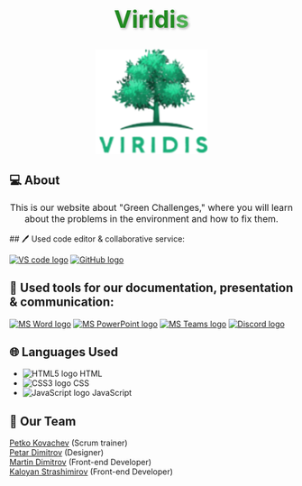 <div align="center">
  <h1 style="color: #228B22; text-shadow: 2px 2px 4px rgba(0, 0, 0, 0.3); font-size: 3em;">
    Viridi<span style="color: #4CAF50;">s</span>
  </h1>
</div>

<div align="center">
  <img src="images/logo_viridis.png" width="200">
</div>

 ## 💻 About
<p align="center" style="font-size: 16px;">This is our website about "Green Challenges," where you will learn about the problems in the environment and how to fix them.</p>
## 🖊 Used code editor & collaborative service:
<p align="left">
    <a href="https://code.visualstudio.com/"><img src="https://img.icons8.com/color/344/visual-studio-code-2019.png" alt="VS code logo" width=48px /></a>
    <a href="https://github.com/"><img src="https://img.icons8.com/nolan/344/github.png" alt="GitHub logo" width=52px /></a>
</p>

## 📧 Used tools for our documentation, presentation & communication:
<p align="left">
 <a href="https://www.microsoft.com/en-ww/microsoft-365/word"><img src="https://img.icons8.com/color/344/ms-word.png" alt="MS Word logo" width=48px /></a>
 <a href="https://www.microsoft.com/en-ww/microsoft-365/powerpoint"><img src="https://img.icons8.com/color/344/ms-powerpoint.png" alt="MS PowerPoint logo" width=48px /></a>
 <a href="https://www.microsoft.com/en/microsoft-teams/group-chat-software"><img src="https://img.icons8.com/color/344/microsoft-teams.png" alt = "MS Teams logo" width=46px /></a>
 <a href="https://discord.com/"><img src="https://img.icons8.com/color/344/discord-new-logo.png" alt="Discord logo" width=46px /></a>
 </p>
 
## 🌐 Languages Used
- <img src="https://img.icons8.com/color/344/html-5.png" alt="HTML5 logo" width=30px /> HTML
- <img src="https://img.icons8.com/color/344/css3.png" alt="CSS3 logo" width=30px /> CSS
- <img src="https://img.icons8.com/color/344/javascript.png" alt="JavaScript logo" width=30px /> JavaScript


## 💼 Our Team

<a href="https://github.com/PPKovachev22">Petko Kovachev</a> (Scrum trainer)<br>
<a href="https://github.com/PPDimitrov22">Petar Dimitrov</a> (Designer)<br>
<a href="https://github.com/MEDimitrov22">Martin Dimitrov</a> (Front-end Developer)<br>
<a href="https://github.com/KSPetrov22">Kaloyan Strashimirov</a> (Front-end Developer)
